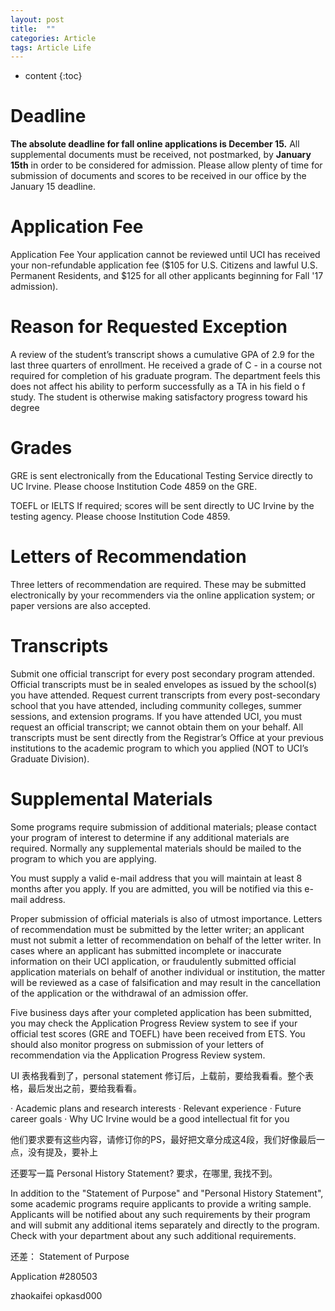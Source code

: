 ```yaml
---
layout: post
title:  ""
categories: Article
tags: Article Life
---
```


* content
{:toc}

# Deadline

**The absolute deadline for fall online applications is December 15.** All supplemental documents must be received, not postmarked, by **January 15th** in order to be considered for admission. Please allow plenty of time for submission of documents and scores to be received in our office by the January 15 deadline.

# Application Fee

Application Fee Your application cannot be reviewed until UCI has received your non-refundable application fee ($105 for U.S. Citizens and lawful U.S. Permanent Residents, and $125 for all other applicants beginning for Fall '17 admission). 



# Reason for Requested Exception

A review of the student’s transcript shows a cumulative GPA of 2.9 for the last three quarters of enrollment. He received a grade of C - in a course not required for completion of his graduate program. The department feels this does not affect his ability to perform successfully as a TA in his field o f study. The student is otherwise making satisfactory progress toward his degree


# Grades

GRE is sent electronically from the Educational Testing Service directly to UC Irvine. Please choose Institution Code 4859 on the GRE.

TOEFL or IELTS If required; scores will be sent directly to UC Irvine by the testing agency. Please choose Institution Code 4859.

# Letters of Recommendation

Three letters of recommendation are required. These may be submitted electronically by your recommenders via the online application system; or paper versions are also accepted.


# Transcripts

Submit one official transcript for every post secondary program attended. Official transcripts must be in sealed envelopes as issued by the school(s) you have attended. Request current transcripts from every post-secondary school that you have attended, including community colleges, summer sessions, and extension programs. If you have attended UCI, you must request an official transcript; we cannot obtain them on your behalf. All transcripts must be sent directly from the Registrar’s Office at your previous institutions to the academic program to which you applied (NOT to UCI’s Graduate Division).


# Supplemental Materials

Some programs require submission of additional materials; please contact your program of interest to determine if any additional materials are required. Normally any supplemental materials should be mailed to the program to which you are applying.


You must supply a valid e-mail address that you will maintain at least 8 months after you apply. If you are admitted, you will be notified via this e-mail address.


Proper submission of official materials is also of utmost importance. Letters of recommendation must be submitted by the letter writer; an applicant must not submit a letter of recommendation on behalf of the letter writer. In cases where an applicant has submitted incomplete or inaccurate information on their UCI application, or fraudulently submitted official application materials on behalf of another individual or institution, the matter will be reviewed as a case of falsification and may result in the cancellation of the application or the withdrawal of an admission offer.


Five business days after your completed application has been submitted, you may check the Application Progress Review system to see if your official test scores (GRE and TOEFL) have been received from ETS. You should also monitor progress on submission of your letters of recommendation via the Application Progress Review system.


UI 表格我看到了，personal statement 修订后，上载前，要给我看看。整个表格，最后发出之前，要给我看看。

·       Academic plans and research interests
·       Relevant experience
·       Future career goals
·       Why UC Irvine would be a good intellectual fit for you
 
 
他们要求要有这些内容，请修订你的PS，最好把文章分成这4段，我们好像最后一点，没有提及，要补上

还要写一篇 Personal History Statement? 要求，在哪里, 我找不到。
 
In addition to the "Statement of Purpose" and "Personal History Statement", some academic programs require applicants to provide a writing sample. Applicants will be notified about any such requirements by their program and will submit any additional items separately and directly to the program. Check with your department about any such additional requirements.






还差：
Statement of Purpose













Application #280503

zhaokaifei
opkasd000








